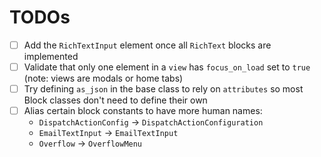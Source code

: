 # TODOs

- [ ] Add the `RichTextInput` element once all `RichText` blocks are implemented
- [ ] Validate that only one element in a `view` has `focus_on_load` set to `true` (note: views are modals or home tabs)
- [ ] Try defining `as_json` in the base class to rely on `attributes` so most Block classes don't need to define their own
- [ ] Alias certain block constants to have more human names:
  * `DispatchActionConfig` -> `DispatchActionConfiguration`
  * `EmailTextInput` -> `EmailTextInput`
  * `Overflow` -> `OverflowMenu`
